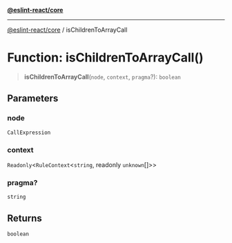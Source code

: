 [**@eslint-react/core**](../README.md)

***

[@eslint-react/core](../README.md) / isChildrenToArrayCall

# Function: isChildrenToArrayCall()

> **isChildrenToArrayCall**(`node`, `context`, `pragma`?): `boolean`

## Parameters

### node

`CallExpression`

### context

`Readonly`\<`RuleContext`\<`string`, readonly `unknown`[]\>\>

### pragma?

`string`

## Returns

`boolean`
